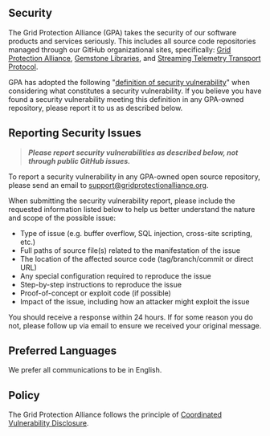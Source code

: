 ## Security

The Grid Protection Alliance (GPA) takes the security of our software products and services seriously. This includes all source code repositories managed through our GitHub organizational sites, specifically: [Grid Protection Alliance](https://github.com/GridProtectionAlliance), [Gemstone Libraries](https://github.com/gemstone), and [Streaming Telemetry Transport Protocol](https://github.com/sttp).

GPA has adopted the following "[definition of security vulnerability](https://gridprotectionalliance.org/VulnerabilityDefinition.asp)" when considering what constitutes a security vulnerability. If you believe you have found a security vulnerability meeting this definition in any GPA-owned repository, please report it to us as described below.

## Reporting Security Issues

> **_Please report security vulnerabilities as described below, not through public GitHub issues._**

To report a security vulnerability in any GPA-owned open source repository, please send an email to [support@gridprotectionalliance.org](mailto:support@gridprotectionalliance.org?subject=Security%20Vulnerability%20Report).

When submitting the security vulnerability report, please include the requested information listed below to help us better understand the nature and scope of the possible issue:

  * Type of issue (e.g. buffer overflow, SQL injection, cross-site scripting, etc.)
  * Full paths of source file(s) related to the manifestation of the issue
  * The location of the affected source code (tag/branch/commit or direct URL)
  * Any special configuration required to reproduce the issue
  * Step-by-step instructions to reproduce the issue
  * Proof-of-concept or exploit code (if possible)
  * Impact of the issue, including how an attacker might exploit the issue

You should receive a response within 24 hours. If for some reason you do not, please follow up via email to ensure we received your original message.

## Preferred Languages

We prefer all communications to be in English.

## Policy

The Grid Protection Alliance follows the principle of [Coordinated Vulnerability Disclosure](https://gridprotectionalliance.org/cvd.asp).
